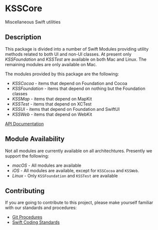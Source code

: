 # KSSCore
Miscellaneous Swift utilities

## Description

This package is divided into a number of Swift Modules providing utility methods related to both
UI and non-UI classes. At present only _KSSFoundation_ and _KSSTest_ are available on both Mac 
and Linux. The remaining modules are only available on Mac.

The modules provided by this package are the following:

* _KSSCocoa_ - items that depend on Foundation and Cocoa
* _KSSFoundation_ - items that depend on nothing but the Foundation classes
* _KSSMap_ - items that depend on MapKit
* _KSSTest_ - items that depend on XCTest
* _KSSUI_ - items that depend on Foundation and SwiftUI
* _KSSWeb_ - items that depend on WebKit

 [API Documentation](https://www.kss.cc/apis/KSSCore/docs/index.html)
 
 ## Module Availability
 
 Not all modules are currently available on all architechtures. Presently we support the following:
 
 * _macOS_ - All modules are available
 * _iOS_ - All modules are available, except for `KSSCocoa` and `KSSWeb`.
 * _Linux_ - Only `KSSFoundation` and `KSSTest` are available
 
 ## Contributing
 
If you are going to contribute to this project, please make yourself familiar with our standards and
procedures:

* [Git Procedures](https://www.kss.cc/standards-git.html)
* [Swift Coding Standards](https://www.kss.cc/standards-swift.html)

